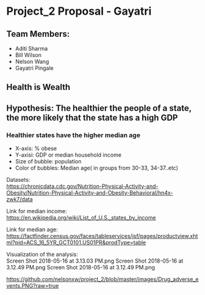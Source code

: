 
# Project_2 Proposal - Gayatri

## Team Members:
 * Aditi Sharma
 * Bill Wilson
 * Nelson Wang
 * Gayatri Pingale

## Health is Wealth

## Hypothesis: The healthier the people of a state, the more likely that the state has a high GDP
### Healthier states have the higher median age

* X-axis:  % obese
* Y-axisi: GDP or median household income
* Size of bubble: population
* Color of bubbles: Median age( in groups from 30-33, 34-37..etc)


Datasets:<br/>
https://chronicdata.cdc.gov/Nutrition-Physical-Activity-and-Obesity/Nutrition-Physical-Activity-and-Obesity-Behavioral/hn4x-zwk7/data

Link for median income:<br/>
https://en.wikipedia.org/wiki/List_of_U.S._states_by_income

Link for median age:<br/>
https://factfinder.census.gov/faces/tableservices/jsf/pages/productview.xhtml?pid=ACS_16_5YR_GCT0101.US01PR&prodType=table


Visualization of the analysis:<br/>
Screen Shot 2018-05-16 at 3.13.03 PM.png
Screen Shot 2018-05-16 at 3.12.49 PM.png
Screen Shot 2018-05-16 at 3.12.49 PM.png

https://github.com/nelsonxw/project_2/blob/master/images/Drug_adverse_events.PNG?raw=true
